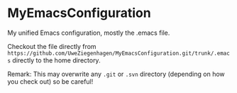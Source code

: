 # MyEmacsConfiguration
My unified Emacs configuration, mostly the .emacs file.

Checkout the file directly from `https://github.com/UweZiegenhagen/MyEmacsConfiguration.git/trunk/.emacs` directly to the home directory.

Remark: This may overwrite any `.git` or `.svn` directory (depending on how you check out) so be careful!



